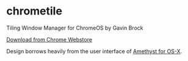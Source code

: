 # chrometile
Tiling Window Manager for ChromeOS
by Gavin Brock

[Download from Chrome Webstore](https://chrome.google.com/webstore/detail/chrometile/aikaaejchodabfpkipfonnekofgepakh)

Design borrows heavily from the user interface of [Amethyst for OS-X](https://github.com/ianyh/Amethyst).
